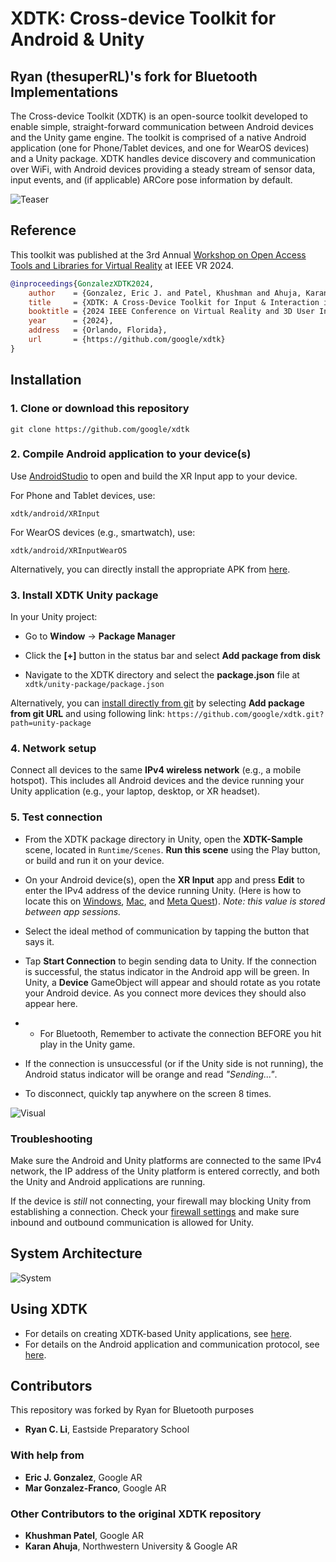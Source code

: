 # XDTK: Cross-device Toolkit for Android & Unity
## Ryan (thesuperRL)'s fork for Bluetooth Implementations

The Cross-device Toolkit (XDTK) is an open-source toolkit developed to enable simple, straight-forward communication between Android devices and the Unity game engine. The toolkit is comprised of a native Android application (one for Phone/Tablet devices, and one for WearOS devices) and a Unity package. XDTK handles device discovery and communication over WiFi, with Android devices providing a steady stream of sensor data, input events, and (if applicable) ARCore pose information by default.

![Teaser](media/multidevice.gif)

## Reference

This toolkit was published at the 3rd Annual [Workshop on Open Access Tools and Libraries for Virtual Reality](https://openvrlab.github.io/) at IEEE VR 2024.

```bibtex
@inproceedings{GonzalezXDTK2024,
    author    = {Gonzalez, Eric J. and Patel, Khushman and Ahuja, Karan and Gonzalez-Franco, Mar},
    title     = {XDTK: A Cross-Device Toolkit for Input & Interaction in XR},
    booktitle = {2024 IEEE Conference on Virtual Reality and 3D User Interfaces Abstracts and Workshops (VRW)},
    year      = {2024},
    address   = {Orlando, Florida},
    url       = {https://github.com/google/xdtk}
}
```

## Installation

### 1. Clone or download this repository

``` shell
git clone https://github.com/google/xdtk
```

### 2. Compile Android application to your device(s)
Use [AndroidStudio](https://developer.android.com/studio) to open and build the XR Input app to your device. 

For Phone and Tablet devices, use:
``` 
xdtk/android/XRInput
```

For WearOS devices (e.g., smartwatch), use:
``` 
xdtk/android/XRInputWearOS
```

Alternatively, you can directly install the appropriate APK from [here](android/apks).

### 3. Install XDTK Unity package

In your Unity project:

* Go to **Window** → **Package Manager**

* Click the **[+]** button in the status bar and select **Add package from disk**

* Navigate to the XDTK directory and select the **package.json** file at `xdtk/unity-package/package.json `

Alternatively, you can [install directly from git](https://docs.unity3d.com/Manual/upm-ui-giturl.html) by selecting **Add package from git URL** and using following link: `https://github.com/google/xdtk.git?path=unity-package`

### 4. Network setup
Connect all devices to the same **IPv4 wireless network** (e.g., a mobile hotspot). This includes all Android devices and the device running your Unity application (e.g., your laptop, desktop, or XR headset).

### 5. Test connection
* From the XDTK package directory in Unity, open the **XDTK-Sample** scene, located in `Runtime/Scenes`. **Run this scene** using the Play button, or build and run it on your device.

* On your Android device(s), open the **XR Input** app and press **Edit** to enter the IPv4 address of the device running Unity. (Here is how to locate this on [Windows](https://support.microsoft.com/en-us/windows/find-your-ip-address-in-windows-f21a9bbc-c582-55cd-35e0-73431160a1b9), [Mac](https://www.security.org/vpn/find-mac-ip-address/), and [Meta Quest](https://multitechverse.com/how-to-check-oculus-quest-2-ip-address/)). *Note: this value is stored between app sessions.*

* Select the ideal method of communication by tapping the button that says it.

* Tap **Start Connection** to begin sending data to Unity. If the connection is successful, the status indicator in the Android app will be green. In Unity, a **Device** GameObject will appear and should rotate as you rotate your Android device. As you connect more devices they should also appear here.
* - For Bluetooth, Remember to activate the connection BEFORE you hit play in the Unity game.

* If the connection is unsuccessful (or if the Unity side is not running), the Android status indicator will be orange and read *"Sending..."*.

* To disconnect, quickly tap anywhere on the screen 8 times.


![Visual](media/device-visual.gif)

### Troubleshooting
Make sure the Android and Unity platforms are connected to the same IPv4 network, the IP address of the Unity platform is entered correctly, and both the Unity and Android applications are running. 

If the device is *still* not connecting, your firewall may blocking Unity from establishing a connection. Check your [firewall settings](https://ozekisms.com/p_2615-how-to-allow-incoming-connections-in-windows-firewall.html) and make sure inbound and outbound communication is allowed for Unity.

## System Architecture

![System](media/system.png)

## Using XDTK
* For details on creating XDTK-based Unity applications, see [here](unity-package/README.md).
* For details on the Android application and communication protocol, see [here](android/README.md).

## Contributors
This repository was forked by Ryan for Bluetooth purposes
 - **Ryan C. Li**, Eastside Preparatory School

### With help from
 - **Eric J. Gonzalez**, Google AR
 - **Mar Gonzalez-Franco**, Google AR

### Other Contributors to the original XDTK repository 
 - **Khushman Patel**, Google AR
 - **Karan Ahuja**, Northwestern University & Google AR


